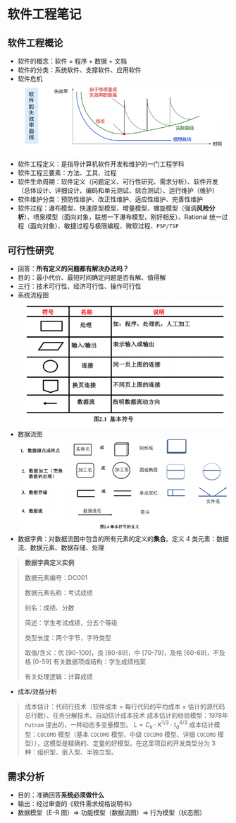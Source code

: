 # 软件工程笔记

## 软件工程概论

- 软件的概念：软件 = 程序 + 数据 + 文档
- 软件的分类：系统软件、支撑软件、应用软件
- 软件危机
![alt text](image.png)
- 软件工程定义：是指导计算机软件开发和维护的一门工程学科
- 软件工程三要素：方法、工具、过程
- 软件生命周期：软件定义（问题定义、可行性研究、需求分析）、软件开发（总体设计、详细设计、编码和单元测试、综合测试）、运行维护（维护）
- 软件维护分类：预防性维护、改正性维护、适应性维护、完善性维护
- 软件过程：瀑布模型、快速原型模型、增量模型、螺旋模型（强调**风险分析**）、喷泉模型（面向对象，联想一下瀑布模型，刚好相反）、Rational 统一过程（面向对象）、敏捷过程与极限编程、微软过程、`PSP/TSP`

## 可行性研究

- 回答：**所有定义的问题都有解决办法吗？**
- 目的：最小代价、最短时间确定问题是否有解、值得解
- 三行：技术可行性、经济可行性、操作可行性
- 系统流程图
![alt text](image-1.png)
- 数据流图
![alt text](image-2.png)
- 数据字典：对数据流图中包含的所有元素的定义的**集合**。定义 4 类元素：数据流、数据元素、数据存储、处理
> **数据字典定义实例**
>
> 数据元素编号：DC001
>
> 数据元素名称：考试成绩
> 
> 别名：成绩、分数
>
> 简述：学生考试成绩，分五个等级
>
> 类型长度：两个字节，字符类型
>
> 取值/含义：优 [90-100]，良 [80-89]，中 [70-79]，及格 [60-69]，不及格 [0-59]
> 有关数据项或结构：学生成绩档案
>
> 有关处理逻辑：计算成绩
- 成本/效益分析
> 成本估计：代码行技术（软件成本 = 每行代码的平均成本 × 估计的源代码总行数）、任务分解技术、自动估计成本技术
> 成本估计的经验模型：1978年 `Putnam` 提出的，一种动态多变量模型。 $L=C_k\cdot K^{1/3} \cdot t_d^{4/3}$
> 成本估计模型：`COCOMO` 模型（基本 `COCOMO` 模型、中级 `COCOMO` 模型、详细 `COCOMO` 模型）），这模型是精确的、定量的好模型。在这里项目的开发类型分为 3 种：组织型、嵌入型、半独立型。

## 需求分析

- 目的：准确回答**系统必须做什么**
- 输出：经过审查的《软件需求规格说明书》
- 数据模型（E-R 图）&rArr; 功能模型（数据流图）&rArr; 行为模型（状态图）



